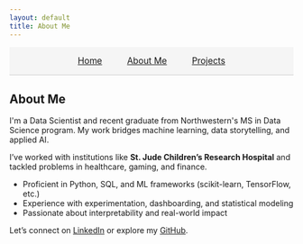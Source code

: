 ```yaml
---
layout: default
title: About Me
---
```

<div style="width: 100%; background: #f5f5f5; border-bottom: 1px solid #ccc; text-align: center; padding: 1em 0; font-size: 1.1em;">
  <a href="/" style="margin: 0 20px;">Home</a>
  <a href="/about" style="margin: 0 20px;">About Me</a>
  <a href="/projects" style="margin: 0 20px;">Projects</a>
</div>

## About Me

I'm a Data Scientist and recent graduate from Northwestern's MS in Data Science program. My work bridges machine learning, data storytelling, and applied AI.

I’ve worked with institutions like **St. Jude Children’s Research Hospital** and tackled problems in healthcare, gaming, and finance.

- Proficient in Python, SQL, and ML frameworks (scikit-learn, TensorFlow, etc.)
- Experience with experimentation, dashboarding, and statistical modeling
- Passionate about interpretability and real-world impact

Let’s connect on [LinkedIn](https://www.linkedin.com/in/kevin-ou-0ba3721b7/) or explore my [GitHub](https://github.com/KevinOu27).
